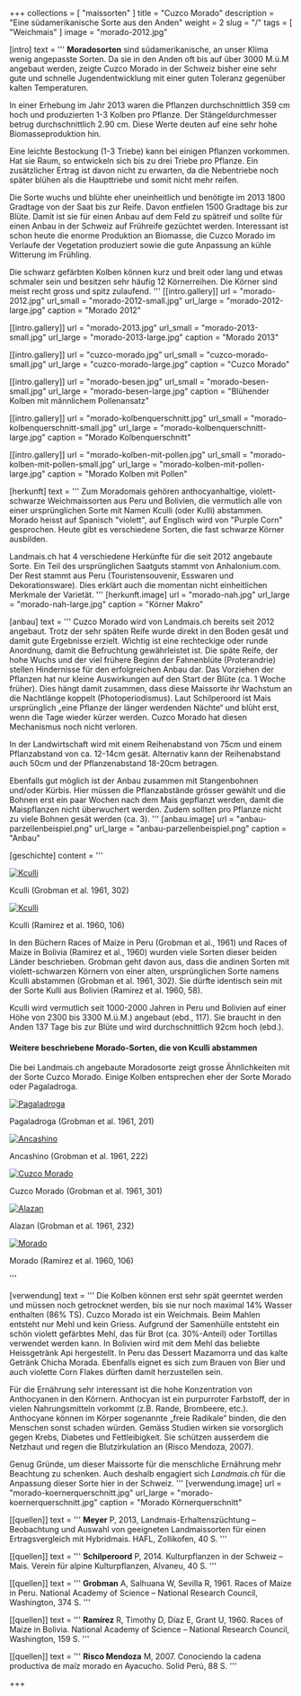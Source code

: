 +++
collections = [ "maissorten" ]
title = "Cuzco Morado"
description = "Eine südamerikanische Sorte aus den Anden"
weight = 2
slug = "/"
tags = [ "Weichmais" ]
image = "morado-2012.jpg"

[intro]
  text = '''
**Moradosorten** sind südamerikanische, an unser Klima wenig angepasste Sorten. Da sie in den Anden oft bis auf über 3000 M.ü.M angebaut werden, zeigte Cuzco Morado in der Schweiz bisher eine sehr gute und schnelle Jugendentwicklung mit einer guten Toleranz gegenüber kalten Temperaturen.

In einer Erhebung im Jahr 2013  waren die Pflanzen durchschnittlich 359 cm hoch und produzierten 1-3 Kolben pro Pflanze. Der Stängeldurchmesser betrug durchschnittlich 2.90 cm. Diese Werte deuten auf eine sehr hohe Biomasseproduktion hin.

Eine leichte Bestockung (1-3 Triebe) kann bei einigen Pflanzen vorkommen. Hat sie Raum, so entwickeln sich bis zu drei Triebe pro Pflanze. Ein zusätzlicher Ertrag ist davon nicht zu erwarten, da die Nebentriebe noch später blühen als die Haupttriebe und somit nicht mehr reifen.

Die Sorte wuchs und blühte eher uneinheitlich und benötigte im 2013 1800 Gradtage von der Saat bis zur Reife. Davon entfielen 1500 Gradtage bis zur Blüte. Damit ist sie für einen Anbau auf dem Feld zu spätreif und sollte für einen Anbau in der Schweiz auf Frühreife gezüchtet werden. Interessant ist schon heute die enorme Produktion an Biomasse, die Cuzco Morado im Verlaufe der Vegetation produziert sowie die gute Anpassung an kühle Witterung im Frühling.

Die schwarz gefärbten Kolben können kurz und breit oder lang und etwas schmaler sein und besitzen sehr häufig 12 Körnerreihen. Die Körner sind meist recht gross und spitz zulaufend.
'''
  [[intro.gallery]]
    url = "morado-2012.jpg"
    url_small = "morado-2012-small.jpg"
    url_large = "morado-2012-large.jpg"
    caption = "Morado 2012"

  [[intro.gallery]]
    url = "morado-2013.jpg"
    url_small = "morado-2013-small.jpg"
    url_large = "morado-2013-large.jpg"
    caption = "Morado 2013"
    
  [[intro.gallery]]
    url = "cuzco-morado.jpg"
    url_small = "cuzco-morado-small.jpg"
    url_large = "cuzco-morado-large.jpg"
    caption = "Cuzco Morado"
    
  [[intro.gallery]]
    url = "morado-besen.jpg"
    url_small = "morado-besen-small.jpg"
    url_large = "morado-besen-large.jpg"
    caption = "Blühender Kolben mit männlichem Pollenansatz"
    
  [[intro.gallery]]
    url = "morado-kolbenquerschnitt.jpg"
    url_small = "morado-kolbenquerschnitt-small.jpg"
    url_large = "morado-kolbenquerschnitt-large.jpg"
    caption = "Morado Kolbenquerschnitt"    
    
  [[intro.gallery]]
    url = "morado-kolben-mit-pollen.jpg"
    url_small = "morado-kolben-mit-pollen-small.jpg"
    url_large = "morado-kolben-mit-pollen-large.jpg"
    caption = "Morado Kolben mit Pollen"


[herkunft]
  text = '''
Zum Moradomais gehören anthocyanhaltige, violett-schwarze Weichmaissorten aus Peru und Bolivien, die vermutlich alle von einer ursprünglichen Sorte mit Namen Kculli (oder Kulli) abstammen. Morado heisst auf Spanisch "violett", auf Englisch wird von "Purple Corn" gesprochen. Heute gibt es verschiedene Sorten, die fast schwarze Körner ausbilden. 

Landmais.ch hat 4 verschiedene Herkünfte für die seit 2012 angebaute Sorte. Ein Teil des ursprünglichen Saatguts stammt von Anhalonium.com. Der Rest stammt aus Peru (Touristensouvenir, Esswaren und Dekorationsware). Dies erklärt auch die momentan nicht einheitlichen Merkmale der Varietät.
'''
  [herkunft.image]
    url = "morado-nah.jpg"
    url_large = "morado-nah-large.jpg"
    caption = "Körner Makro"
    
    
[anbau]
  text = '''
Cuzco Morado wird von Landmais.ch bereits seit 2012 angebaut. Trotz der sehr späten Reife wurde direkt in den Boden gesät und damit gute Ergebnisse erzielt. Wichtig ist eine rechteckige oder runde Anordnung, damit die Befruchtung gewährleistet ist. Die späte Reife, der hohe Wuchs und der viel frühere Beginn der Fahnenblüte (Proterandrie) stellen Hindernisse für den erfolgreichen Anbau dar. Das Vorziehen der Pflanzen hat nur kleine Auswirkungen auf den Start der Blüte (ca. 1 Woche früher). Dies hängt damit zusammen, dass diese Maissorte ihr Wachstum an die Nachtlänge koppelt (Photoperiodismus). Laut Schilperoord  ist Mais ursprünglich „eine Pflanze der länger werdenden Nächte“ und blüht erst, wenn die Tage wieder kürzer werden. Cuzco Morado hat diesen Mechanismus noch nicht verloren.

In der Landwirtschaft wird mit einem Reihenabstand von 75cm und einem Pflanzabstand von ca. 12-14cm gesät. Alternativ kann der Reihenabstand auch 50cm und der Pflanzenabstand 18-20cm betragen.

Ebenfalls gut möglich ist der Anbau zusammen mit Stangenbohnen und/oder Kürbis. Hier müssen die Pflanzabstände grösser gewählt und die Bohnen erst ein paar Wochen nach dem Mais gepflanzt werden, damit die Maispflanzen nicht überwuchert werden. Zudem sollten pro Pflanze nicht zu viele Bohnen gesät werden (ca. 3).
'''
  [anbau.image]
    url = "anbau-parzellenbeispiel.png"
    url_large = "anbau-parzellenbeispiel.png"
    caption = "Anbau"
    
    
[geschichte]
  content = '''
<div class="row">
  <div class="col-sm-4 col-sm-push-8">
    <div class="row">
      <div class="col-sm-12 col-xs-6 text-center">
        <a data-lightbox data-lightbox-gallery="geschichte" href="/maissorten/cuzco-morado/geschichte-kculli-1.png" title="Kculli">
          <img class="img-responsive center-block" alt="Kculli" src="/maissorten/cuzco-morado/geschichte-kculli-1.png" style="max-height: 150px">
          <i class="fa fa-search"></i>
        </a>
        <p>Kculli (Grobman et al. 1961, 302)</p>
      </div>
      <div class="col-sm-12 col-xs-6 text-center">
        <a data-lightbox data-lightbox-gallery="geschichte" href="/maissorten/cuzco-morado/geschichte-kculli-2.png" title="Kculli">
          <img class="img-responsive center-block" alt="Kculli" src="/maissorten/cuzco-morado/geschichte-kculli-2.png" style="max-height: 150px">
          <i class="fa fa-search"></i>
        </a>
        <p>Kculli (Ramirez et al. 1960, 106)</p>
      </div>
    </div>
  </div>
  <div class="col-sm-8 col-sm-pull-4 mg-t-xso">
    <p>In den Büchern Races of Maize in Peru (Grobman et al., 1961) und Races of Maize in Bolivia (Ramirez et al., 1960) wurden viele Sorten dieser beiden Länder beschrieben. Grobman geht davon aus, dass die andinen Sorten mit violett-schwarzen Körnern von einer alten, ursprünglichen Sorte namens Kculli abstammen (Grobman et al. 1961, 302). Sie dürfte identisch sein mit der Sorte Kulli aus Bolivien (Ramirez et al. 1960, 58).</p>
    <p>Kculli wird vermutlich seit 1000-2000 Jahren in Peru und Bolivien auf einer Höhe von 2300 bis 3300 M.ü.M.) angebaut (ebd., 117). Sie braucht in den Anden 137 Tage bis zur Blüte und wird durchschnittlich 92cm hoch (ebd.).</p>
  </div>
</div>


<h4>Weitere beschriebene Morado-Sorten, die von Kculli abstammen</h4>
<p>Die bei Landmais.ch angebaute Moradosorte zeigt grosse Ähnlichkeiten mit der Sorte Cuzco Morado. Einige Kolben entsprechen eher der Sorte Morado oder Pagaladroga.</p>
<div class="row">
  <div class="col-xs-6 col-sm-4 text-center">
    <a data-lightbox data-lightbox-gallery="geschichte" href="/maissorten/cuzco-morado/geschichte-pagaladroga.png" title="Pagaladroga">
      <img class="img-responsive center-block" alt="Pagaladroga" src="/maissorten/cuzco-morado/geschichte-pagaladroga.png" style="max-height: 150px">
      <i class="fa fa-search"></i>
    </a>
    <p>Pagaladroga (Grobman et al. 1961, 201)</p>
  </div>
  <div class="col-xs-6 col-sm-4 text-center">
    <a data-lightbox data-lightbox-gallery="geschichte" href="/maissorten/cuzco-morado/geschichte-ancashino.png" title="Ancashino">
      <img class="img-responsive center-block" alt="Ancashino" src="/maissorten/cuzco-morado/geschichte-ancashino.png" style="max-height: 150px">
      <i class="fa fa-search"></i>
    </a>
    <p>Ancashino (Grobman et al. 1961, 222)</p>
  </div>
  <div class="col-xs-6 col-sm-4 text-center">
    <a data-lightbox data-lightbox-gallery="geschichte" href="/maissorten/cuzco-morado/geschichte-cuzco-morado.png" title="Cuzco Morado">
      <img class="img-responsive center-block" height="" alt="Cuzco Morado" src="/maissorten/cuzco-morado/geschichte-cuzco-morado.png" style="max-height: 150px">
      <i class="fa fa-search"></i>
    </a>
    <p>Cuzco Morado (Grobman et al. 1961, 301)</p>
  </div>
  <div class="col-xs-6 col-sm-4 text-center">
    <a data-lightbox data-lightbox-gallery="geschichte" href="/maissorten/cuzco-morado/geschichte-alazan.png" title="Alazan">
      <img class="img-responsive center-block" alt="Alazan" src="/maissorten/cuzco-morado/geschichte-alazan.png" style="max-height: 150px">
      <i class="fa fa-search"></i>
    </a>
    <p>Alazan (Grobman et al. 1961, 232)</p>
  </div>
  <div class="col-xs-6 col-sm-4 text-center">
    <a data-lightbox data-lightbox-gallery="geschichte" href="/maissorten/cuzco-morado/geschichte-morado.png" title="Morado">
      <img class="img-responsive center-block" alt="Morado" src="/maissorten/cuzco-morado/geschichte-morado.png" style="max-height: 150px">
      <i class="fa fa-search"></i>
    </a>
    <p>Morado (Ramirez et al. 1960, 106)</p>
  </div>
</div>
'''


[verwendung]
  text = '''
Die Kolben können erst sehr spät geerntet werden und müssen noch getrocknet werden, bis sie nur noch maximal 14% Wasser enthalten (86% TS). Cuzco Morado ist ein Weichmais. Beim Mahlen entsteht nur Mehl und kein Griess. Aufgrund der Samenhülle entsteht ein schön violett gefärbtes Mehl, das für Brot (ca. 30%-Anteil) oder Tortillas verwendet werden kann. In Bolivien wird mit dem Mehl das beliebte Heissgetränk Api hergestellt. In Peru das Dessert Mazamorra und das kalte Getränk Chicha Morada. Ebenfalls eignet es sich zum Brauen von Bier und auch violette Corn Flakes dürften damit herzustellen sein. 

Für die Ernährung sehr interessant ist die hohe Konzentration von Anthocyanen in den Körnern. Anthocyan ist ein purpurroter Farbstoff, der in vielen Nahrungsmitteln vorkommt (z.B. Rande, Brombeere, etc.). Anthocyane können im Körper sogenannte „freie Radikale“ binden, die den Menschen sonst schaden würden. Gemäss Studien wirken sie vorsorglich gegen Krebs, Diabetes und Fettleibigkeit. Sie schützen ausserdem die Netzhaut und regen die Blutzirkulation an (Risco Mendoza, 2007).

Genug Gründe, um dieser Maissorte für die menschliche Ernährung mehr Beachtung zu schenken. Auch deshalb engagiert sich *Landmais.ch* für die Anpassung dieser Sorte hier in der Schweiz.
'''
  [verwendung.image]
    url = "morado-koernerquerschnitt.jpg"
    url_large = "morado-koernerquerschnitt.jpg"
    caption = "Morado Körnerquerschnitt"
    

[[quellen]]
  text = '''
**Meyer** P, 2013, Landmais-Erhaltenszüchtung – Beobachtung und Auswahl von geeigneten Landmaissorten für einen Ertragsvergleich mit Hybridmais. HAFL, Zollikofen, 40 S.
'''

[[quellen]]
  text = '''
**Schilperoord** P, 2014. Kulturpflanzen in der Schweiz – Mais. Verein für alpine Kulturpflanzen, Alvaneu, 40 S.
'''

[[quellen]]
  text = '''
**Grobman** A, Salhuana W, Sevilla R, 1961. Races of Maize in Peru. National Academy of Science – National Research Council, Washington, 374 S.
'''

[[quellen]]
  text = '''
**Ramírez** R, Timothy D, Díaz E, Grant U, 1960. Races of Maize in Bolivia. National Academy of Science – National Research Council, Washington, 159 S.
'''

[[quellen]]
  text = '''
**Risco Mendoza** M, 2007. Conociendo la cadena productiva de maíz morado en Ayacucho. Solid Perú, 88 S.
'''



+++
